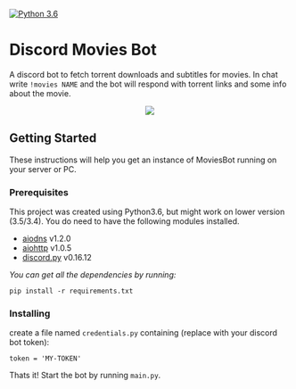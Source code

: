 [![Python 3.6](https://img.shields.io/badge/python-3.6-blue.svg)](https://www.python.org/downloads/release/python-360/)
# Discord Movies Bot

A discord bot to fetch torrent downloads and subtitles for movies. In chat write `!movies NAME` and the bot will respond with torrent links and some info about the movie.

<p align="center">
  <img src ="https://github.com/gilmaimon/Discord-Movies-Bot/blob/master/screenshots/1.PNG" />
</p>

## Getting Started

These instructions will help you get an instance of MoviesBot running on your server or PC.

### Prerequisites

This project was created using Python3.6, but might work on lower version (3.5/3.4). You do need to have the following modules installed.

- [aiodns](https://github.com/saghul/aiodns) v1.2.0
- [aiohttp](https://github.com/aio-libs/aiohttp) v1.0.5
- [discord.py](https://github.com/Rapptz/discord.py) v0.16.12

*You can get all the dependencies by running:*
```
pip install -r requirements.txt
```

### Installing

create a file named `credentials.py` containing (replace with your discord bot token):
```
token = 'MY-TOKEN'
```

Thats it! Start the bot by running `main.py`.
